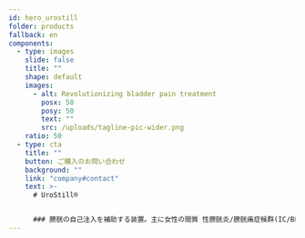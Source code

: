 ```yaml
---
id: hero_urostill
folder: products
fallback: en
components:
  - type: images
    slide: false
    title: ""
    shape: default
    images:
      - alt: Revolutionizing bladder pain treatment
        posx: 50
        posy: 50
        text: ""
        src: /uploads/tagline-pic-wider.png
    ratio: 50
  - type: cta
    title: ""
    button: ご購入のお問い合わせ
    background: ""
    link: "company#contact"
    text: >-
      # UroStill®


      ### 膀胱の自己注入を補助する装置。主に女性の間質 性膀胱炎/膀胱痛症候群(IC/BPS)患者向けに開発 されました。UroStill®は UroDapter®も含みます
---
```

